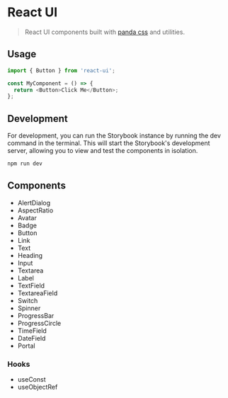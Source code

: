 # React UI

> React UI components built with [panda css][panda] and utilities.

## Usage

```js
import { Button } from 'react-ui';

const MyComponent = () => {
  return <Button>Click Me</Button>;
};
```

## Development

For development, you can run the Storybook instance by running the dev command in the terminal. This will start the Storybook's development server, allowing you to view and test the components in isolation.

```bash
npm run dev
```

## Components

- AlertDialog
- AspectRatio
- Avatar
- Badge
- Button
- Link
- Text
- Heading
- Input
- Textarea
- Label
- TextField
- TextareaField
- Switch
- Spinner
- ProgressBar
- ProgressCircle
- TimeField
- DateField
- Portal

### Hooks

- useConst
- useObjectRef

[panda]: https://panda-css.com/
